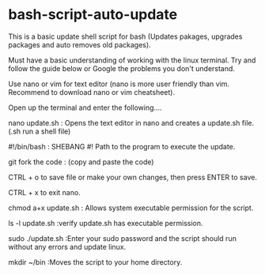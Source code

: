 # bash-script-auto-update

This is a basic update shell script for bash (Updates pakages, upgrades packages and auto removes old packages).

Must have a basic understanding of working with the linux terminal. Try and follow the guide below or Google the problems you don't understand.



Use nano or vim for text editor (nano is more user friendly than vim. Recommend to download nano or vim cheatsheet).

Open up the terminal and enter the following....


nano update.sh  : Opens the text editor in nano and creates a update.sh file. (.sh run a shell file)

#!/bin/bash   : SHEBANG #! Path to the program to execute the update.

git fork the code   : (copy and paste the code)

CTRL + o  to save file or make your own changes, then press ENTER to save.

CTRL + x  to exit nano.

chmod a+x update.sh   : Allows system executable permission for the script.

ls -l update.sh   :verify update.sh has executable permission.

sudo ./update.sh    :Enter your sudo password and the script should run without any errors and update linux.

mkdir ~/bin   :Moves the script to your home directory.

